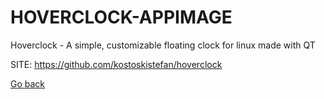 # HOVERCLOCK-APPIMAGE
 
 Hoverclock - A simple, customizable floating clock 
 for linux made with QT
 
 SITE: https://github.com/kostoskistefan/hoverclock

 [Go back](https://portable-linux-apps.github.io/apps.html)

